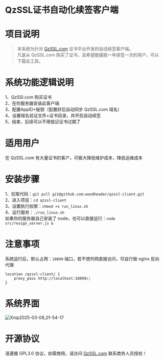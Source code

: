 # QzSSL证书自动化续签客户端

# 项目说明
> 本系统为针对 <a href="https://qzssl.com" target="_blank">QzSSL.com</a> 证书平台开发的自动续签客户端。  
> 凡是从 QzSSL.com 购买了证书，且希望能摆脱一年续签一次的用户，可以下载此工具。

# 系统功能逻辑说明
1、QzSSl.com 购买证书  
2、在你服务器安装此客户端  
3、配置AppID+秘钥（配置好后自动同步 QzSSL.com 域名）  
4、设置域名验证文件+证书目录，并开启自动续签  
5、结束，后续可以不用惦记证书过期了  

# 适用用户
在 QzSSL.com 有大量证书的客户，可极大降低维护成本，降低运维成本

# 安装步骤
1、拉取代码：`git pull git@github.com:woodheader/qzssl-client.git`  
2、进入项目：`cd qzssl-client`  
3、设置执行权限：`chmod +x run_linux.sh`  
4、运行服务：`./run_linux.sh`  
如果你的服务器自己安装了 node，也可以直接运行：`node src/resign_server.js &`  

# 注意事项
系统运行后，默认占用：`18899` 端口，若不想外网直接访问，可自行做 nginx 反向代理  
```
location /qzssl-client/ {
    proxy_pass http://localhost:18899/;
}
```

# 系统界面
![Xnip2025-03-09_01-54-17](https://github.com/user-attachments/assets/7c02df39-7b69-4231-8058-48df031153a3)

# 开源协议
请遵循 GPL3.0 协议，如需商用，请访问 <a href="https://qzssl.com" target="_blank">QzSSL.com</a> 联系商务人员授权！ 
